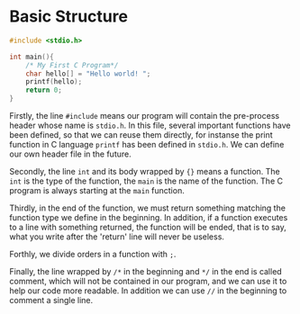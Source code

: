 # Basic Structure

```c
#include <stdio.h>

int main(){
    /* My First C Program*/
    char hello[] = "Hello world! ";
    printf(hello);
    return 0;
}
```

Firstly, the line `#include` means our program will contain the pre-process header whose name is `stdio.h`. In this file, several important functions have been defined, so that we can reuse them directly, for instanse the print function in C language `printf` has been defined in `stdio.h`. We can define our own header file in the future.

Secondly, the line `int` and its body wrapped by `{}` means a function. The `int` is the type of the function, the `main` is the name of the function. The C program is always starting at the `main` function.

Thirdly, in the end of the function, we must return something matching the function type we define in the beginning. In addition, if a function executes to a line with something returned, the function will be ended, that is to say, what you write after the 'return' line will never be useless.

Forthly, we divide orders in a function  with `;`.

Finally, the line wrapped by `/*` in the beginning and `*/` in the end is called comment, which will not be contained in our program, and we can use it to help our code more readable. In addition we can use `//` in the beginning to comment a single line.  
